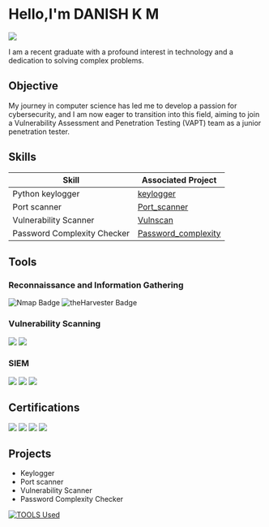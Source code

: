 # Hello,I'm DANISH K M                               

<a href="https://www.linkedin.com/in/danish-k-m-14b24a213/"><img src="https://img.shields.io/badge/-LinkedIn-0072b1?&style=for-the-badge&logo=linkedin&logoColor=white" /></a>


I am a recent graduate with a profound interest in technology and a dedication to solving complex problems.

## Objective


My journey in computer science has led me to develop a passion for cybersecurity, and I am now eager to transition into this field, aiming to join a Vulnerability Assessment and Penetration Testing (VAPT) team as a junior penetration tester.

## Skills

| Skill                                         | Associated Project         |
|-----------------------------------------------|----------------------------|
|Python keylogger| <a href="https://github.com/danishkm/Keylogger-">keylogger</a>
|Port scanner| <a href="https://github.com/danishkm/Keylogger-">Port_scanner</a>|
|Vulnerability Scanner| <a href="https://github.com/danishkm/Keylogger-">Vulnscan</a>
|Password Complexity Checker| <a href="https://github.com/danishkm/Keylogger-">Password_complexity</a>


## Tools

### Reconnaissance and Information Gathering
<div>
 <img src="https://img.shields.io/badge/Nmap-blue?logo=nmap&style=flat-square" alt="Nmap Badge">
<img src="https://img.shields.io/badge/theHarvester-orange?style=flat-square" alt="theHarvester Badge">

### Vulnerability Scanning
<div>
    <img src="https://img.shields.io/badge/-Microsoft_Defender_for_Endpoint-00A4EF?&style=for-the-badge&logo=Microsoft&logoColor=white" />
    <img src="https://img.shields.io/badge/-Velociraptor-4B275F?&style=for-the-badge&logo=Velociraptor&logoColor=white" />
</div>

### SIEM
<div>
    <img src="https://img.shields.io/badge/-Microsoft_Sentinel-0078D4?&style=for-the-badge&logo=Microsoft&logoColor=white" />
    <img src="https://img.shields.io/badge/-Splunk-000000?&style=for-the-badge&logo=Splunk&logoColor=white" />
    <img src="https://img.shields.io/badge/-Elastic-005571?&style=for-the-badge&logo=Elastic&logoColor=white" />
</div>

## Certifications
<div>
<img src="https://badgen.net/badge/eJPTv2/Pentester/blue?icon=terminal&labelColor=333333" />
<img src="https://badgen.net/badge/ISC2%20CC/Cybersecurity/A4D65E?icon=shield&labelColor=333333" />
<img src="https://badgen.net/badge/NSE%201/Network%20Security/green?icon=network_wifi&labelColor=333333" />
<img src="https://badgen.net/badge/NSE%202/Network%20Security/blue?icon=network_wifi&labelColor=333333" />
</div>

## Projects
- Keylogger 
- Port scanner
- Vulnerability Scanner
- Password Complexity Checker
  
[![TOOLS Used](https://skillicons.dev/icons?i=wireshark,SIEM)](https://skillicons.dev)
